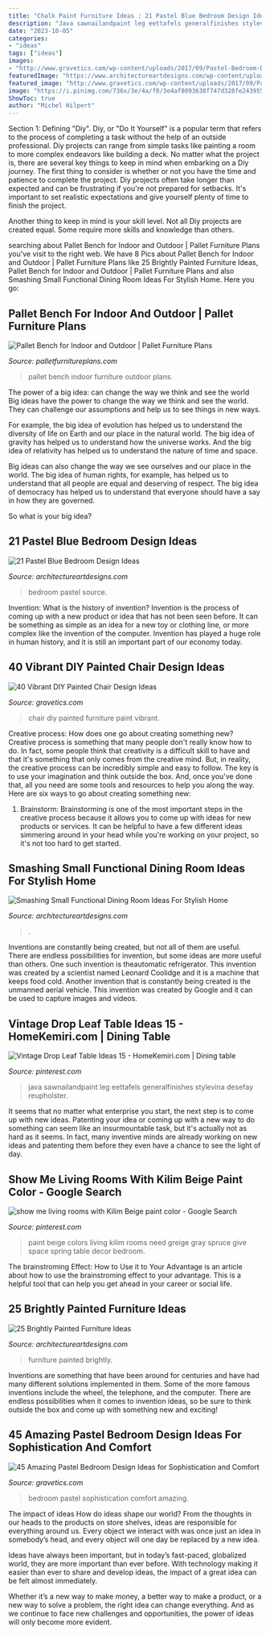```yaml
---
title: "Chalk Paint Furniture Ideas : 21 Pastel Blue Bedroom Design Ideas"
description: "Java sawnailandpaint leg eettafels generalfinishes stylevina desefay reupholster"
date: "2023-10-05"
categories:
- "ideas"
tags: ["ideas"]
images:
- "http://www.gravetics.com/wp-content/uploads/2017/09/Pastel-Bedroom-Design-Ideas.jpg"
featuredImage: "https://www.architectureartdesigns.com/wp-content/uploads/2013/06/253-630x942.jpg"
featured_image: "http://www.gravetics.com/wp-content/uploads/2017/09/Pastel-Bedroom-Design-Ideas.jpg"
image: "https://i.pinimg.com/736x/3e/4a/f8/3e4af8093638f747d328fe2439559f0e.jpg"
ShowToc: true
author: "Michel Hilpert"
---
```



Section 1: Defining "Diy".
Diy, or "Do It Yourself" is a popular term that refers to the process of completing a task without the help of an outside professional. Diy projects can range from simple tasks like painting a room to more complex endeavors like building a deck. No matter what the project is, there are several key things to keep in mind when embarking on a Diy journey.
The first thing to consider is whether or not you have the time and patience to complete the project. Diy projects often take longer than expected and can be frustrating if you're not prepared for setbacks. It's important to set realistic expectations and give yourself plenty of time to finish the project.

Another thing to keep in mind is your skill level. Not all Diy projects are created equal. Some require more skills and knowledge than others.

	

		
searching about Pallet Bench for Indoor and Outdoor | Pallet Furniture Plans you've visit to the right web. We have 8 Pics about Pallet Bench for Indoor and Outdoor | Pallet Furniture Plans like 25 Brightly Painted Furniture Ideas, Pallet Bench for Indoor and Outdoor | Pallet Furniture Plans and also Smashing Small Functional Dining Room Ideas For Stylish Home. Here you go:
		
    
## Pallet Bench For Indoor And Outdoor | Pallet Furniture Plans

<img loading=lazy src="http://palletfurnitureplans.com/wp-content/uploads/2014/01/pallet-bench-1.jpg" onerror="this.onerror=null;this.src='https://tse1.mm.bing.net/th?id=OIP.fGy9tCllXcGggKQh_XqDmAHaJ6&amp;pid=15.1';" alt="Pallet Bench for Indoor and Outdoor | Pallet Furniture Plans">

_Source: palletfurnitureplans.com_

>pallet bench indoor furniture outdoor plans. 

	

The power of a big idea: can change the way we think and see the world
Big ideas have the power to change the way we think and see the world. They can challenge our assumptions and help us to see things in new ways.


For example, the big idea of evolution has helped us to understand the diversity of life on Earth and our place in the natural world. The big idea of gravity has helped us to understand how the universe works. And the big idea of relativity has helped us to understand the nature of time and space.



Big ideas can also change the way we see ourselves and our place in the world. The big idea of human rights, for example, has helped us to understand that all people are equal and deserving of respect. The big idea of democracy has helped us to understand that everyone should have a say in how they are governed.



So what is your big idea?

    
## 21 Pastel Blue Bedroom Design Ideas

<img loading=lazy src="https://www.architectureartdesigns.com/wp-content/uploads/2015/05/1910-630x840.jpg" onerror="this.onerror=null;this.src='https://tse4.mm.bing.net/th?id=OIP.BL2dCL-65xi1GIp7rN_o4AHaJ4&amp;pid=15.1';" alt="21 Pastel Blue Bedroom Design Ideas">

_Source: architectureartdesigns.com_

>bedroom pastel source. 

	

Invention: What is the history of invention?
Invention is the process of coming up with a new product or idea that has not been seen before. It can be something as simple as an idea for a new toy or clothing line, or more complex like the invention of the computer. Invention has played a huge role in human history, and it is still an important part of our economy today.

    
## 40 Vibrant DIY Painted Chair Design Ideas

<img loading=lazy src="http://www.gravetics.com/wp-content/uploads/2017/08/DIY-Chair-Furniture-Art-Look-at-what-a-little-paint-and-fabric-can-do-to-and-old-chair.jpg" onerror="this.onerror=null;this.src='https://tse4.mm.bing.net/th?id=OIP.5fc6ID9aAkxFa6m4nhvbUgHaNO&amp;pid=15.1';" alt="40 Vibrant DIY Painted Chair Design Ideas">

_Source: gravetics.com_

>chair diy painted furniture paint vibrant. 

	

Creative process: How does one go about creating something new?
Creative process is something that many people don't really know how to do. In fact, some people think that creativity is a difficult skill to have and that it's something that only comes from the creative mind. But, in reality, the creative process can be incredibly simple and easy to follow. The key is to use your imagination and think outside the box. And, once you've done that, all you need are some tools and resources to help you along the way. Here are six ways to go about creating something new: 
1) Brainstorm: Brainstorming is one of the most important steps in the creative process because it allows you to come up with ideas for new products or services. It can be helpful to have a few different ideas simmering around in your head while you're working on your project, so it's not too hard to get started.

    
## Smashing Small Functional Dining Room Ideas For Stylish Home

<img loading=lazy src="https://www.architectureartdesigns.com/wp-content/uploads/2014/08/1221.jpg" onerror="this.onerror=null;this.src='https://tse4.mm.bing.net/th?id=OIP.TxF6f9VqjAW-NQZARNN4GgHaE8&amp;pid=15.1';" alt="Smashing Small Functional Dining Room Ideas For Stylish Home">

_Source: architectureartdesigns.com_

>. 

	

Inventions are constantly being created, but not all of them are useful. There are endless possibilities for invention, but some ideas are more useful than others. One such invention is theautomatic refrigerator. This invention was created by a scientist named Leonard Coolidge and it is a machine that keeps food cold. Another invention that is constantly being created is the unmanned aerial vehicle. This invention was created by Google and it can be used to capture images and videos.

    
## Vintage Drop Leaf Table Ideas 15 - HomeKemiri.com | Dining Table

<img loading=lazy src="https://i.pinimg.com/736x/3e/4a/f8/3e4af8093638f747d328fe2439559f0e.jpg" onerror="this.onerror=null;this.src='https://tse3.mm.bing.net/th?id=OIP.zo5z3IPiAeO2Q0o4B8HYEwHaLI&amp;pid=15.1';" alt="Vintage Drop Leaf Table Ideas 15 - HomeKemiri.com | Dining table">

_Source: pinterest.com_

>java sawnailandpaint leg eettafels generalfinishes stylevina desefay reupholster. 

	

It seems that no matter what enterprise you start, the next step is to come up with new ideas. Patenting your idea or coming up with a new way to do something can seem like an insurmountable task, but it's actually not as hard as it seems. In fact, many inventive minds are already working on new ideas and patenting them before they even have a chance to see the light of day.

    
## Show Me Living Rooms With Kilim Beige Paint Color - Google Search

<img loading=lazy src="https://i.pinimg.com/736x/a3/9a/66/a39a6613bc32efbf6ad45e683fd39f19--beige-paint-colors-wall-colors.jpg" onerror="this.onerror=null;this.src='https://tse2.mm.bing.net/th?id=OIP.UEB9rezDHNYZpH7dfXOi3AHaLH&amp;pid=15.1';" alt="show me living rooms with Kilim Beige paint color - Google Search">

_Source: pinterest.com_

>paint beige colors living kilim rooms need greige gray spruce give space spring table decor bedroom. 

	

The brainstroming Effect: How to Use it to Your Advantage is an article about how to use the brainstroming effect to your advantage. This is a helpful tool that can help you get ahead in your career or social life.

    
## 25 Brightly Painted Furniture Ideas

<img loading=lazy src="https://www.architectureartdesigns.com/wp-content/uploads/2013/06/253-630x942.jpg" onerror="this.onerror=null;this.src='https://tse3.mm.bing.net/th?id=OIP.sDEQrrEc9YdJ9UsCdI0XQwHaLE&amp;pid=15.1';" alt="25 Brightly Painted Furniture Ideas">

_Source: architectureartdesigns.com_

>furniture painted brightly. 

	

Inventions are something that have been around for centuries and have had many different solutions implemented in them. Some of the more famous inventions include the wheel, the telephone, and the computer. There are endless possibilities when it comes to invention ideas, so be sure to think outside the box and come up with something new and exciting!

    
## 45 Amazing Pastel Bedroom Design Ideas For Sophistication And Comfort

<img loading=lazy src="http://www.gravetics.com/wp-content/uploads/2017/09/Pastel-Bedroom-Design-Ideas.jpg" onerror="this.onerror=null;this.src='https://tse1.mm.bing.net/th?id=OIP.K78h8QWStTW4oih98tFopgHaHR&amp;pid=15.1';" alt="45 Amazing Pastel Bedroom Design Ideas for Sophistication and Comfort">

_Source: gravetics.com_

>bedroom pastel sophistication comfort amazing. 

	

The impact of ideas
How do ideas shape our world?
From the thoughts in our heads to the products on store shelves, ideas are responsible for everything around us. Every object we interact with was once just an idea in somebody’s head, and every object will one day be replaced by a new idea.

Ideas have always been important, but in today’s fast-paced, globalized world, they are more important than ever before. With technology making it easier than ever to share and develop ideas, the impact of a great idea can be felt almost immediately.

Whether it’s a new way to make money, a better way to make a product, or a new way to solve a problem, the right idea can change everything. And as we continue to face new challenges and opportunities, the power of ideas will only become more evident.

